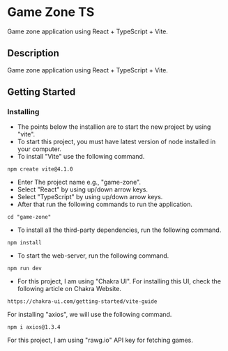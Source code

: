 # Game Zone TS

Game zone application using React + TypeScript + Vite.

## Description

Game zone application using React + TypeScript + Vite.

## Getting Started

### Installing

- The points below the installion are to start the new project by using "vite".
- To start this project, you must have latest version of node installed in your computer.
- To install "Vite" use the following command.

```
npm create vite@4.1.0
```

- Enter The project name e.g., "game-zone".
- Select "React" by using up/down arrow keys.
- Select "TypeScript" by using up/down arrow keys.
- After that run the following commands to run the application.

```
cd "game-zone"
```

- To install all the third-party dependencies, run the following command.

```
npm install
```

- To start the web-server, run the following command.

```
npm run dev
```

- For this project, I am using "Chakra UI". For installing this UI, check the following article on Chakra Website.

```
https://chakra-ui.com/getting-started/vite-guide
```

For installing "axios", we will use the following command.

```
npm i axios@1.3.4
```

For this project, I am using "rawg.io" API key for fetching games.

